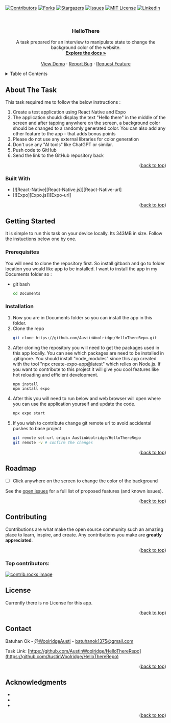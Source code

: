 <a id="readme-top"></a>

<!-- Task SHIELDS -->

[![Contributors][contributors-shield]][contributors-url]
[![Forks][forks-shield]][forks-url]
[![Stargazers][stars-shield]][stars-url]
[![Issues][issues-shield]][issues-url]
[![MIT License][license-shield]][license-url]
[![LinkedIn][linkedin-shield]][linkedin-url]




<br />
<div align="center">


<h3 align="center">HelloThere</h3>

  <p align="center">
    A task prepared for an interview to manipulate state to change the background color of the website.
    <br />
    <a href="https://github.com/AustinWoolridge/HelloThereRepo"><strong>Explore the docs »</strong></a>
    <br />
    <br />
    <a href="https://github.com/AustinWoolridge/HelloThereRepo">View Demo</a>
    ·
    <a href="https://github.com/AustinWoolridge/HelloThereRepo/issues/new?labels=bug&template=bug-report---.md">Report Bug</a>
    ·
    <a href="https://github.com/AustinWoolridge/HelloThereRepo/issues/new?labels=enhancement&template=feature-request---.md">Request Feature</a>
  </p>
</div>



<!-- TABLE OF CONTENTS -->
<details>
  <summary>Table of Contents</summary>
  <ol>
    <li>
      <a href="#about-the-task">About The Task</a>
      <ul>
        <li><a href="#built-with">Built With</a></li>
      </ul>
    </li>
    <li>
      <a href="#getting-started">Getting Started</a>
      <ul>
        <li><a href="#prerequisites">Prerequisites</a></li>
        <li><a href="#installation">Installation</a></li>
      </ul>
    </li>
    <li><a href="#usage">Usage</a></li>
    <li><a href="#roadmap">Roadmap</a></li>
    <li><a href="#contributing">Contributing</a></li>
    <li><a href="#license">License</a></li>
    <li><a href="#contact">Contact</a></li>
    <li><a href="#acknowledgments">Acknowledgments</a></li>
  </ol>
</details>



<!-- ABOUT THE Task -->
## About The Task



This task required me to follow the below instructions :
1. Create a test application using React Native and Expo
2. The application should: display the text "Hello there" in the middle of the screen and after tapping anywhere on the screen, a background color should be changed to a randomly generated color. You can also add any other feature to the app - that adds bonus points
3. Please do not use any external libraries for color generation
4. Don't use any "AI tools" like ChatGPT or similar.
5. Push code to GitHub
6. Send the link to the GitHub repository back

<p align="right">(<a href="#readme-top">back to top</a>)</p>



### Built With

* [![React-Native][React-Native.js]][React-Native-url]
* [![Expo][Expo.js]][Expo-url]

<p align="right">(<a href="#readme-top">back to top</a>)</p>



<!-- GETTING STARTED -->
## Getting Started

It is simple to run this task on your device locally. Its 343MB in size. Follow the instuctions below one by one.

### Prerequisites

You will need to clone the repository first. So install gitbash and go to folder location you would like app to be installed. I want to install the app in my Documents folder so :
* git bash
  ```sh
  cd Documents
  ```

### Installation

1. Now you are in Documents folder so you can install the app in this folder.
2. Clone the repo
   ```sh
   git clone https://github.com/AustinWoolridge/HelloThereRepo.git
   ```
3. After cloning the repository you will need to get the packages used in this app locally. You can see which packages are need to be installed in .gitignore. You should install "node_modules" since this app created with the tool "npx create-expo-app@latest" which relies on Node.js. If you want to contribute to this project it will give you cool features like hot reloading and efficient development.
   ```sh
   npm install
   npm install expo
   ```
4. After this you will need to run below and web browser will open where you can use the application yourself and update the code.
    ```sh
   npx expo start
   ```
5. If you wish to contribute change git remote url to avoid accidental pushes to base project
   ```sh
   git remote set-url origin AustinWoolridge/HelloThereRepo
   git remote -v # confirm the changes
   ```

<p align="right">(<a href="#readme-top">back to top</a>)</p>




<!-- ROADMAP -->
## Roadmap

- [ ] Click anywhere on the screen to change the color of the background

See the [open issues](https://github.com/AustinWoolridge/HelloThereRepo/issues) for a full list of proposed features (and known issues).

<p align="right">(<a href="#readme-top">back to top</a>)</p>



<!-- CONTRIBUTING -->
## Contributing

Contributions are what make the open source community such an amazing place to learn, inspire, and create. Any contributions you make are **greatly appreciated**.


<p align="right">(<a href="#readme-top">back to top</a>)</p>

### Top contributors:

<a href="https://github.com/AustinWoolridge/HelloThereRepo/graphs/contributors">
  <img src="https://contrib.rocks/image?repo=AustinWoolridge/HelloThereRepo" alt="contrib.rocks image" />
</a>



<!-- LICENSE -->
## License

Currently there is no License for this app.

<p align="right">(<a href="#readme-top">back to top</a>)</p>



<!-- CONTACT -->
## Contact

Batuhan Ok - [@WoolridgeAusti](https://twitter.com/WoolridgeAusti) - batuhanok1375@gmail.com

Task Link: [https://github.com/AustinWoolridge/HelloThereRepo](https://github.com/AustinWoolridge/HelloThereRepo)

<p align="right">(<a href="#readme-top">back to top</a>)</p>



<!-- ACKNOWLEDGMENTS -->
## Acknowledgments

* 
* []()
* []()

<p align="right">(<a href="#readme-top">back to top</a>)</p>



<!-- MARKDOWN LINKS & IMAGES -->
<!-- https://www.markdownguide.org/basic-syntax/#reference-style-links -->
[contributors-shield]: https://img.shields.io/github/contributors/AustinWoolridge/HelloThereRepo.svg?style=for-the-badge
[contributors-url]: https://github.com/AustinWoolridge/HelloThereRepo/graphs/contributors
[forks-shield]: https://img.shields.io/github/forks/AustinWoolridge/HelloThereRepo.svg?style=for-the-badge
[forks-url]: https://github.com/AustinWoolridge/HelloThereRepo/network/members
[stars-shield]: https://img.shields.io/github/stars/AustinWoolridge/HelloThereRepo.svg?style=for-the-badge
[stars-url]: https://github.com/AustinWoolridge/HelloThereRepo/stargazers
[issues-shield]: https://img.shields.io/github/issues/AustinWoolridge/HelloThereRepo.svg?style=for-the-badge
[issues-url]: https://github.com/AustinWoolridge/HelloThereRepo/issues
[license-shield]: https://img.shields.io/github/license/AustinWoolridge/HelloThereRepo.svg?style=for-the-badge
[license-url]: https://github.com/AustinWoolridge/HelloThereRepo/blob/master/LICENSE.txt
[linkedin-shield]: https://img.shields.io/badge/-LinkedIn-black.svg?style=for-the-badge&logo=linkedin&colorB=555
[linkedin-url]: https://linkedin.com/in/batuhan-ok-095654228
[product-screenshot]: images/screenshot.png
[Next.js]: https://img.shields.io/badge/next.js-000000?style=for-the-badge&logo=nextdotjs&logoColor=white
[Next-url]: https://nextjs.org/
[React.js]: https://img.shields.io/badge/React-20232A?style=for-the-badge&logo=react&logoColor=61DAFB
[React-url]: https://reactjs.org/
[Vue.js]: https://img.shields.io/badge/Vue.js-35495E?style=for-the-badge&logo=vuedotjs&logoColor=4FC08D
[Vue-url]: https://vuejs.org/
[Angular.io]: https://img.shields.io/badge/Angular-DD0031?style=for-the-badge&logo=angular&logoColor=white
[Angular-url]: https://angular.io/
[Svelte.dev]: https://img.shields.io/badge/Svelte-4A4A55?style=for-the-badge&logo=svelte&logoColor=FF3E00
[Svelte-url]: https://svelte.dev/
[Laravel.com]: https://img.shields.io/badge/Laravel-FF2D20?style=for-the-badge&logo=laravel&logoColor=white
[Laravel-url]: https://laravel.com
[Bootstrap.com]: https://img.shields.io/badge/Bootstrap-563D7C?style=for-the-badge&logo=bootstrap&logoColor=white
[Bootstrap-url]: https://getbootstrap.com
[JQuery.com]: https://img.shields.io/badge/jQuery-0769AD?style=for-the-badge&logo=jquery&logoColor=white
[JQuery-url]: https://jquery.com 